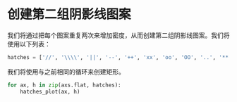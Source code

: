 # 创建第二组阴影线图案

我们将通过把每个图案重复两次来增加密度，从而创建第二组阴影线图案。我们将使用以下列表：

```python
hatches = ['//', '\\\\', '||', '--', '++', 'xx', 'oo', 'OO', '..', '**']
```

我们将使用与之前相同的循环来创建矩形。

```python
for ax, h in zip(axs.flat, hatches):
    hatches_plot(ax, h)
```
